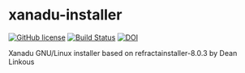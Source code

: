 # xanadu-installer

[![GitHub license](https://sinfallas.files.wordpress.com/2016/02/gpl.png)](https://github.com/sinfallas/xanadu-installer/blob/master/LICENSE)
[![Build Status](https://travis-ci.org/sinfallas/xanadu-installer.svg)](https://travis-ci.org/sinfallas/xanadu-installer)
[![DOI](https://zenodo.org/badge/4102/sinfallas/xanadu-installer.svg)](https://zenodo.org/badge/latestdoi/4102/sinfallas/xanadu-installer)

Xanadu GNU/Linux installer based on refractainstaller-8.0.3 by Dean Linkous
